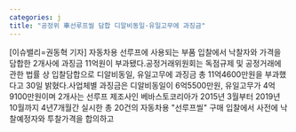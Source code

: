 ```yaml
---
categories: j
title: "공정위 車선루프씰 담합 디알비동일·유일고무에 과징금"
---
```

[이슈밸리=권동혁 기자] 자동차용 선루프에 사용되는 부품 입찰에서 낙찰자와 가격을 담합한 2개사에 과징금 11억원이 부과됐다.공정거래위원회는 독점규제 및 공정거래에 관한 법률 상 입찰담합으로 디알비동일, 유일고무에 과징금 총 11억4600만원을 부과했다고 30일 밝혔다.사업체별 과징금은 디알비동일이 6억5500만원, 유일고무가 4억9100만원이며 2개사는 선루프 제조사인 베바스토코리아가 2015년 3월부터 2019년 10월까지 4년7개월간 실시한 총 20건의 자동차용 "선루프씰" 구매 입찰에서 사전에 낙찰예정자와 투찰가격을 합의하고
